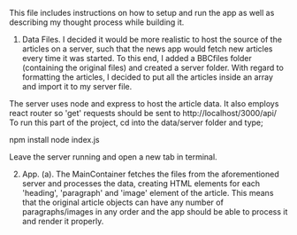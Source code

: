 This file includes instructions on how to setup and run the app as well as describing my thought process while building it.


1. Data Files.
I decided it would be more realistic to host the source of the articles on a server, such that the news app would fetch new articles every time it was started. To this end, I added a BBCfiles folder (containing the original files) and created a server folder.
With regard to formatting the articles, I decided to put all the articles inside an array and import it to my server file.

The server uses node and express to host the article data. It also employs react router so 'get' requests should be sent to http://localhost/3000/api/
To run this part of the project, cd into the data/server folder and type;

npm install
node index.js

Leave the server running and open a new tab in terminal.

2. App.
(a). The MainContainer fetches the files from the aforementioned server and processes the data, creating HTML elements for each 'heading', 'paragraph' and 'image' element of the article. This means that the original article objects can have any number of paragraphs/images in any order and the app should be able to process it and render it properly.
